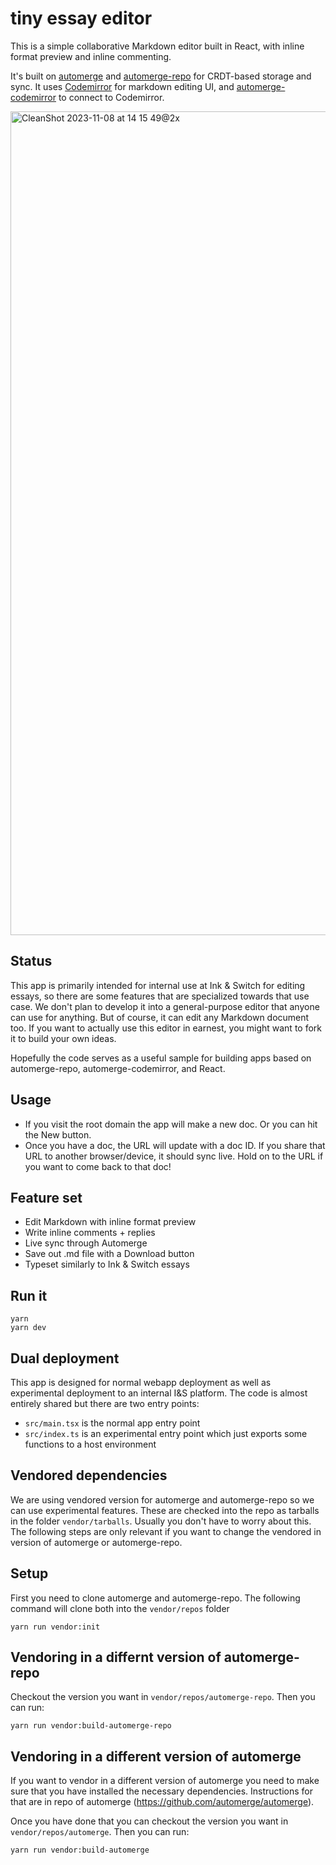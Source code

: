# tiny essay editor

This is a simple collaborative Markdown editor built in React, with inline format preview and inline commenting.

It's built on [automerge](https://github.com/automerge/automerge) and [automerge-repo](https://github.com/automerge/automerge-repo) for CRDT-based storage and sync. It uses [Codemirror](https://codemirror.net/) for markdown editing UI, and [automerge-codemirror](https://github.com/automerge/automerge-codemirror) to connect to Codemirror.

<img width="1318" alt="CleanShot 2023-11-08 at 14 15 49@2x" src="https://github.com/inkandswitch/tiny-essay-editor/assets/934016/672e0642-0ecd-47f6-8595-be2629a4e265">

## Status

This app is primarily intended for internal use at Ink & Switch for editing essays, so there are some features that are specialized towards that use case. We don't plan to develop it into a general-purpose editor that anyone can use for anything. But of course, it can edit any Markdown document too. If you want to actually use this editor in earnest, you might want to fork it to build your own ideas.

Hopefully the code serves as a useful sample for building apps based on automerge-repo, automerge-codemirror, and React.

## Usage

- If you visit the root domain the app will make a new doc. Or you can hit the New button.
- Once you have a doc, the URL will update with a doc ID. If you share that URL to another browser/device, it should sync live. Hold on to the URL if you want to come back to that doc!

## Feature set

- Edit Markdown with inline format preview
- Write inline comments + replies
- Live sync through Automerge
- Save out .md file with a Download button
- Typeset similarly to Ink & Switch essays

## Run it

```
yarn
yarn dev
```

## Dual deployment

This app is designed for normal webapp deployment as well as experimental deployment to an internal I&S platform. The code is almost entirely shared but there are two entry points:

- `src/main.tsx` is the normal app entry point
- `src/index.ts` is an experimental entry point which just exports some functions to a host environment

## Vendored dependencies

We are using vendored version for automerge and automerge-repo so we can use experimental features. These are checked into the repo as tarballs in the folder `vendor/tarballs`. Usually you don't have to worry about this. The following steps are only relevant if you want to change the vendored in version of automerge or automerge-repo.

## Setup

First you need to clone automerge and automerge-repo. The following command will clone both into the `vendor/repos` folder

```
yarn run vendor:init
```

## Vendoring in a differnt version of automerge-repo

Checkout the version you want in `vendor/repos/automerge-repo`. Then you can run:

```
yarn run vendor:build-automerge-repo
```

## Vendoring in a different version of automerge

If you want to vendor in a different version of automerge you need to make sure that you have installed the necessary dependencies.
Instructions for that are in repo of automerge (https://github.com/automerge/automerge).

Once you have done that you can checkout the version you want in `vendor/repos/automerge`. Then you can run:

```
yarn run vendor:build-automerge
```
